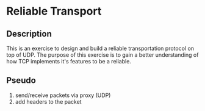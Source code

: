 # Reliable Transport

## Description

This is an exercise to design and build a reliable transportation protocol on top of UDP. The purpose of this exercise is to gain a better understanding of how TCP implements it's features to be a reliable.

## Pseudo
1. send/receive packets via proxy (UDP)
2. add headers to the packet